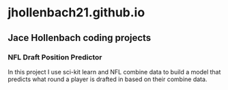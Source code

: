 # jhollenbach21.github.io
## Jace Hollenbach coding projects
### NFL Draft Position Predictor
In this project I use sci-kit learn and NFL combine data to build a model that predicts what round a player is drafted in based on their combine data.

